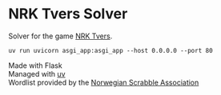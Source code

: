 # NRK Tvers Solver
Solver for the game [NRK Tvers](https://www.nrk.no/spill/tvers).

`uv run uvicorn asgi_app:asgi_app --host 0.0.0.0 --port 80`

Made with Flask  
Managed with [uv](https://github.com/astral-sh/uv)  
Wordlist provided by the [Norwegian Scrabble Association](https://www2.scrabbleforbundet.no)
